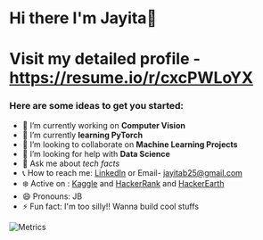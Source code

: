 # Hi there I'm Jayita👋

# Visit my detailed profile - https://resume.io/r/cxcPWLoYX

### Here are some ideas to get you started:

- 🔭 I’m currently working on **Computer Vision** 
- 🌱 I’m currently __learning PyTorch__
- 👯 I’m looking to collaborate on **Machine Learning Projects**
- :eyes: I’m looking for help with __Data Science__
- 💬 Ask me about _tech facts_
- :telephone_receiver: How to reach me: [LinkedIn](https://www.linkedin.com/in/jayita-bhattacharyya-3657ba164/) or Email- jayitab25@gmail.com 
- :snowflake: Active on : [Kaggle](https://www.kaggle.com/jayitabhattacharyya) and [HackerRank](https://www.hackerrank.com/Jayita_B) and [HackerEarth](https://www.hackerearth.com/@jayita4)
- 😄 Pronouns: JB
- ⚡ Fun fact: I'm too silly!! Wanna build cool stuffs 
 
![Metrics](https://metrics.lecoq.io/jayita13?template=classic&languages=1&stars=1&followup=1&languages.colors=github&languages.threshold=0%25&stars.limit=4&config.timezone=Asia%2FCalcutta&config.animated=true)
